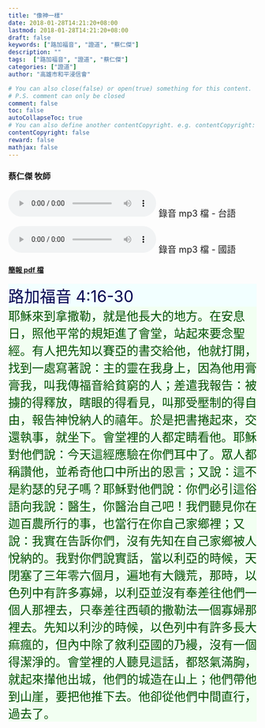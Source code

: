 ```yaml
---
title: "像神一樣"
date: 2018-01-28T14:21:20+08:00
lastmod: 2018-01-28T14:21:20+08:00
draft: false
keywords: ["路加福音", "證道", "蔡仁傑"]
description: ""
tags:  ["路加福音", "證道", "蔡仁傑"]
categories: ["證道"]
author: "高雄市和平浸信會"

# You can also close(false) or open(true) something for this content.
# P.S. comment can only be closed
comment: false
toc: false
autoCollapseToc: true
# You can also define another contentCopyright. e.g. contentCopyright: "This is another copyright."
contentCopyright: false
reward: false
mathjax: false
---
```


### 蔡仁傑 牧師

<audio controls src="https://hbc.nctu.me/mp3-s/s20180121t.mp3"></audio><font size="4"> 錄音 mp3 檔 - 台語</font>

<audio controls src="https://hbc.nctu.me/mp3-s/s20180121c.mp3"></audio><font size="4"> 錄音 mp3 檔 - 國語</font>

#### [簡報 pdf 檔](/pdf-s/s20180121.pdf "像神一樣")

<div style="background-color:#F2FFFF"><font size="6", color="#000050">
路加福音 4:16-30
</font>
</div>

<div style="background-color:#F2FFF2"><font size="5", color="005000">
耶穌來到拿撒勒，就是他長大的地方。在安息日，照他平常的規矩進了會堂，站起來要念聖經。有人把先知以賽亞的書交給他，他就打開，找到一處寫著說：主的靈在我身上，因為他用膏膏我，叫我傳福音給貧窮的人；差遣我報告：被擄的得釋放，瞎眼的得看見，叫那受壓制的得自由，報告神悅納人的禧年。於是把書捲起來，交還執事，就坐下。會堂裡的人都定睛看他。耶穌對他們說：今天這經應驗在你們耳中了。眾人都稱讚他，並希奇他口中所出的恩言；又說：這不是約瑟的兒子嗎？耶穌對他們說：你們必引這俗語向我說：醫生，你醫治自己吧！我們聽見你在迦百農所行的事，也當行在你自己家鄉裡；又說：我實在告訴你們，沒有先知在自己家鄉被人悅納的。我對你們說實話，當以利亞的時候，天閉塞了三年零六個月，遍地有大饑荒，那時，以色列中有許多寡婦，以利亞並沒有奉差往他們一個人那裡去，只奉差往西頓的撒勒法一個寡婦那裡去。先知以利沙的時候，以色列中有許多長大痲瘋的，但內中除了敘利亞國的乃縵，沒有一個得潔淨的。會堂裡的人聽見這話，都怒氣滿胸，就起來攆他出城，他們的城造在山上；他們帶他到山崖，要把他推下去。他卻從他們中間直行，過去了。
</font>
</div>